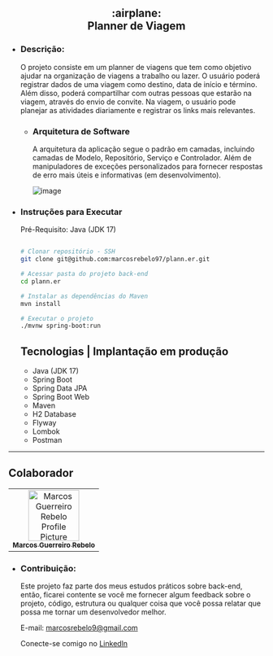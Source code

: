 <h2 align="center">:airplane: <br/> Planner de Viagem </h2>

- ### Descrição:
    O projeto consiste em um planner de viagens que tem como objetivo ajudar na organização de viagens a trabalho ou lazer.
    O usuário poderá registrar dados de uma viagem como destino, data de início e término. Além disso, poderá compartilhar com outras pessoas que estarão na viagem, através do envio de convite.
    Na viagem, o usuário pode planejar as atividades diariamente e registrar os links mais relevantes.

  - ### Arquitetura de Software
    A arquitetura da aplicação segue o padrão em camadas, incluindo camadas de Modelo, Repositório, Serviço e Controlador. Além de manipuladores de exceções personalizados para fornecer respostas de erro mais úteis e informativas (em desenvolvimento).

    ![image](https://github.com/marcosrebelo97/rest-api-algalog/assets/37541973/5b070470-f4c7-4f55-a2bd-a8811ea5baf7)


- ### Instruções para Executar
    Pré-Requisito: Java (JDK 17)
      
    ```bash
   
    # Clonar repositório - SSH
    git clone git@github.com:marcosrebelo97/plann.er.git
    
    # Acessar pasta do projeto back-end
    cd plann.er

    # Instalar as dependências do Maven
    mvn install
    
    # Executar o projeto
    ./mvnw spring-boot:run
    ```

  ## Tecnologias | Implantação em produção
  - Java (JDK 17)
  - Spring Boot
  - Spring Data JPA
  - Spring Boot Web
  - Maven
  - H2 Database
  - Flyway
  - Lombok
  - Postman


___


## Colaborador 

<table>
  <tr>
    <td align="center">
      <a href="#">
        <img src="https://avatars.githubusercontent.com/u/37541973?s=400&u=9ed58a58d32f6314db5f27fc52e7086130cd4e12&v=4" width="100px;" alt="Marcos Guerreiro Rebelo Profile Picture"/><br>
        <sub>
          <b>Marcos Guerreiro Rebelo</b>
        </sub>
      </a>
    </td>
  </tr>
</table>


  - ### Contribuição:
    Este projeto faz parte dos meus estudos práticos sobre back-end, então, ficarei contente se você me fornecer algum feedback sobre o projeto, código, estrutura ou qualquer coisa que você possa relatar que possa me tornar um desenvolvedor melhor.

    E-mail: [marcosrebelo9@gmail.com](https://mail.google.com/mail/u/0/#inbox)

    Conecte-se comigo no [Linkedln](https://www.linkedin.com/in/marcos-guerreiro-rebelo/)

  
